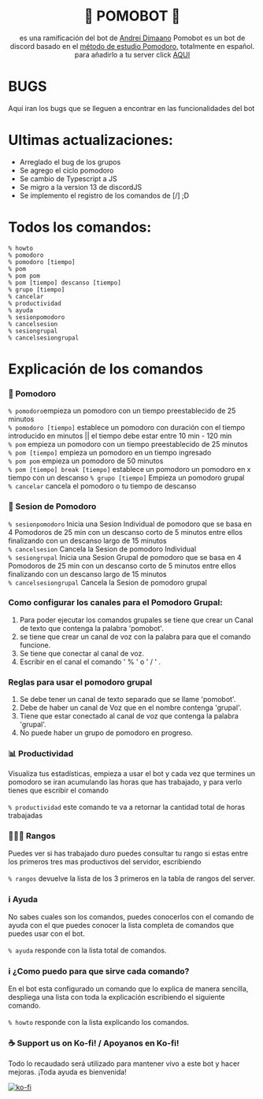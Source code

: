 <h1 align="center">
 🍅 POMOBOT 🍅
</h1>

<p align="center">
  es una ramificación del bot de <a href="https://github.com/andreidimaano">Andrei Dimaano</a>
  Pomobot es un bot de discord basado en el <a href="https://es.wikipedia.org/wiki/T%C3%A9cnica_Pomodoro"> método de estudio Pomodoro,</a>
 totalmente en español. para añadirlo a tu server click <a href="https://discord.com/api/oauth2/authorize?client_id=856953402872692788&permissions=8&scope=bot">AQUI</a>
</p>

# BUGS
  Aquí iran los bugs que se lleguen a encontrar en las funcionalidades del bot

# Ultimas actualizaciones:<br />
- Arreglado el bug de los grupos 
- Se agrego el ciclo pomodoro 
- Se cambio de Typescript a JS 
- Se migro a la version 13 de discordJS
- Se implemento el registro de los comandos de [/] ;D

# Todos los comandos:<br />

`% howto`<br />
`% pomodoro`<br />
`% pomodoro [tiempo]`<br />
`% pom`<br />
`% pom pom`<br />
`% pom [tiempo] descanso [tiempo]`<br />
`% grupo [tiempo]`<br />
`% cancelar`<br />
`% productividad`<br />
`% ayuda`<br />
`% sesionpomodoro`<br />
`% cancelsesion`<br />
`% sesiongrupal`<br />
`% cancelsesiongrupal` <br />

# Explicación de los comandos

### 🍅 Pomodoro<br/>

`% pomodoro`empieza un pomodoro con un tiempo preestablecido de 25 minutos<br/>
`% pomodoro [tiempo]` establece un pomodoro con duración con el tiempo introducido en minutos || el tiempo debe estar entre  10 min - 120 min<br/>
`% pom` empieza un pomodoro con un tiempo preestablecido de 25 minutos <br/>
`% pom [tiempo]` empieza un pomodoro en un tiempo ingresado<br />
`% pom pom` empieza un pomodoro de 50 minutos<br/>
`% pom [tiempo] break [tiempo]` establece un pomodoro un pomodoro en x tiempo con un descanso 
`% grupo [tiempo]` Empieza un pomodoro grupal <br/>
`% cancelar` cancela el pomodoro o tu tiempo de descanso <br/>

### 🍅 Sesion de Pomodoro<br/>
`% sesionpomodoro` Inicia una Sesion  Individual de pomodoro que se basa en 4 Pomodoros de 25 min con un descanso corto de 5 minutos entre ellos finalizando con un descanso largo de 15 minutos<br />
`% cancelsesion` Cancela la Sesion de pomodoro Individual <br />
`% sesiongrupal` Inicia una Sesion  Grupal de pomodoro que se basa en 4 Pomodoros de 25 min con un descanso corto de 5 minutos entre ellos finalizando con un descanso largo de 15 minutos<br />
`% cancelsesiongrupal` Cancela la Sesion de pomodoro grupal<br />

### Como configurar los canales para el Pomodoro Grupal:
1. Para poder ejecutar los comandos grupales se tiene que crear un Canal de texto que contenga la palabra 'pomobot'.
2. se tiene que crear un canal de voz con la palabra para que el comando funcione.
3. Se tiene que conectar al canal de voz.
4. Escribir en el canal el comando  ' % ' o ' / ' . 

### Reglas para usar el pomodoro grupal
1. Se debe tener un canal de texto separado que se llame 'pomobot'.
2. Debe de haber un canal de Voz que en el nombre contenga 'grupal'.
3. Tiene que estar conectado al canal de voz que contenga la palabra 'grupal'.
4. No puede haber un grupo de pomodoro en progreso.


### 📊 Productividad
Visualiza tus estadísticas, empieza a usar el bot y cada vez que termines un pomodoro se iran acumulando las horas que has trabajado, y para verlo tienes que escribir el comando
<br /><br />
`% productividad` este comando te va a retornar la cantidad total de horas trabajadas
<br />

### 🥇🥈🥉 Rangos<br/>
Puedes ver si has trabajado duro puedes consultar tu rango si estas entre los primeros tres mas productivos del servidor, escribiendo
<br /><br />
`% rangos` devuelve la lista de los 3 primeros en la tabla de rangos del server.
<br />

### :information_source: Ayuda<br/>
No sabes cuales son los comandos, puedes conocerlos con el comando de ayuda con el que puedes conocer la lista completa de comandos que puedes usar con el bot.
<br /><br />
`% ayuda` responde con la lista total de comandos.
<br />

### :information_source: ¿Como puedo para que sirve cada comando?
En el bot esta configurado un comando que lo explica de manera sencilla, despliega una lista con toda la explicación escribiendo el siguiente comando.
<br /><br />
`% howto` responde con la lista explicando los comandos.
<br />

### :coffee: Support us on Ko-fi! / Apoyanos en Ko-fi! 
Todo lo recaudado será utilizado para mantener vivo a este bot y hacer mejoras. ¡Toda ayuda es bienvenida! 

 [![ko-fi](https://ko-fi.com/img/githubbutton_sm.svg)](https://ko-fi.com/Y8Y64LY9X)
